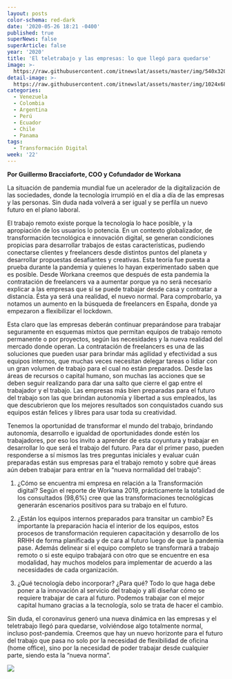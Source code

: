 ```yaml
---
layout: posts
color-schema: red-dark
date: '2020-05-26 18:21 -0400'
published: true
superNews: false
superArticle: false
year: '2020'
title: 'El teletrabajo y las empresas: lo que llegó para quedarse'
image: >-
  https://raw.githubusercontent.com/itnewslat/assets/master/img/540x320/Guillermo-Bracciaforte-p.jpg
detail-image: >-
  https://raw.githubusercontent.com/itnewslat/assets/master/img/1024x680/Guillermo-Bracciaforte-g.jpg
categories:
  - Venezuela
  - Colombia
  - Argentina
  - Perú
  - Ecuador
  - Chile
  - Panama
tags:
  - Transformación Digital
week: '22'
---
```

**Por Guillermo Bracciaforte, COO y Cofundador de Workana**

La situación de pandemia mundial fue un acelerador de la digitalización de las sociedades, donde la tecnología irrumpió en el día a día de las empresas y las personas. Sin duda nada volverá a ser igual y se perfila un nuevo futuro en el plano laboral.

El trabajo remoto existe porque la tecnología lo hace posible, y la apropiación de los usuarios lo potencia. En un contexto globalizador, de transformación tecnológica e innovación digital, se generan condiciones propicias para desarrollar trabajos de estas características, pudiendo conectarse clientes y freelancers desde distintos puntos del planeta y desarrollar propuestas desafiantes y creativas. Esta teoría fue puesta a prueba durante la pandemia y quienes lo hayan experimentado saben que es posible. Desde Workana creemos que después de esta pandemia la contratación de freelancers va a aumentar porque ya no será necesario explicar a las empresas que sí se puede trabajar desde casa y contratar a distancia. Ésta ya será una realidad, el nuevo normal. Para comprobarlo, ya notamos un aumento en la búsqueda de freelancers en España, donde ya empezaron a flexibilizar el lockdown.

Esta claro que las empresas deberán continuar preparándose para trabajar seguramente en esquemas mixtos que permitan equipos de trabajo remoto permanente o por proyectos, según las necesidades y la nueva realidad del mercado donde operan. La contratación de freelancers es una de las soluciones que pueden usar para brindar más agilidad y efectividad a sus equipos internos, que muchas veces necesitan delegar tareas o lidiar con un gran volumen de trabajo para el cual no están preparados. Desde las áreas de recursos o capital humano, son muchas las acciones que se deben seguir realizando para dar una salto que cierre el gap entre el trabajador y el trabajo. Las empresas más bien preparadas para el futuro del trabajo son las que brindan autonomía y libertad a sus empleados, las que descubrieron que los mejores resultados son conquistados cuando sus equipos están felices y libres para usar toda su creatividad. 

Tenemos la oportunidad de transformar el mundo del trabajo, brindando autonomía, desarrollo e igualdad de oportunidades donde estén los trabajadores, por eso los invito a aprender de esta coyuntura y trabajar en desarrollar lo que será el trabajo del futuro. Para dar el primer paso, pueden responderse a sí mismos las tres preguntas iniciales y evaluar cuán preparadas están sus empresas para el trabajo remoto y sobre qué áreas aún deben trabajar para entrar en la “nueva normalidad del trabajo”: 

1.	¿Cómo se encuentra mi empresa en relación a la Transformación digital? Según el reporte de Workana 2019, prácticamente la totalidad de los consultados (98,6%) cree que las transformaciones tecnológicas generarán escenarios positivos para su trabajo en el futuro.

2.	¿Están los equipos internos preparados para transitar un cambio? Es importante la preparación hacia el interior de los equipos, estos procesos de transformación requieren capacitación y desarrollo de los RRHH de forma planificada y de cara al futuro luego de que la pandemia pase. Además delinear si el equipo completo se transformará a trabajo remoto o si este equipo trabajará con otro que se encuentre en esa modalidad, hay muchos modelos para implementar de acuerdo a las necesidades de cada organización.

3.	¿Qué  tecnología debo incorporar? ¿Para qué? Todo lo que haga debe poner a la innovación al servicio del trabajo y allí diseñar cómo se requiere trabajar de cara al futuro. Podemos trabajar con el mejor capital humano gracias a la tecnología, solo se trata de hacer el cambio.

Sin duda, el coronavirus generó una nueva dinámica en las empresas y el teletrabajo llegó para quedarse, volviéndose algo totalmente normal, incluso post-pandemia. Creemos que hay un nuevo horizonte para el futuro del trabajo que pasa no solo por la necesidad de flexibilidad de oficina (home office), sino por la necesidad de poder trabajar desde cualquier parte, siendo esta la “nueva norma”.

<img src="https://tracker.metricool.com/c3po.jpg?hash=56f88a41e39ab42c063cc51676587a04"/>